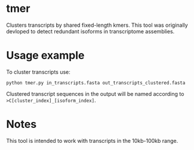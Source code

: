 # tmer
Clusters transcripts by shared fixed-length kmers. This tool was originally devloped to detect redundant isoforms in transcriptome assemblies.

# Usage example
To cluster transcripts use:

`python tmer.py in_transcripts.fasta out_transcripts_clustered.fasta`

Clustered transcript sequences in the output will be named according to `>C[cluster_index]_[isoform_index]`. 

# Notes

This tool is intended to work with transcripts in the 10kb-100kb range.
